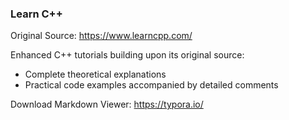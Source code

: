 ### Learn C++

Original Source: https://www.learncpp.com/

Enhanced C++ tutorials building upon its original source:

  -  Complete theoretical explanations
  - Practical code examples accompanied by detailed comments

Download Markdown Viewer: https://typora.io/
